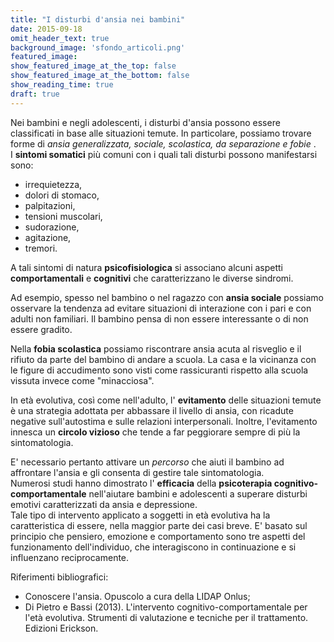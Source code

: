 ```yaml
---
title: "I disturbi d'ansia nei bambini"
date: 2015-09-18
omit_header_text: true
background_image: 'sfondo_articoli.png'
featured_image: 
show_featured_image_at_the_top: false
show_featured_image_at_the_bottom: false
show_reading_time: true
draft: true
---
```


Nei bambini e negli adolescenti, i disturbi d'ansia possono essere
classificati in base alle situazioni temute. In particolare, possiamo trovare
forme di _ansia generalizzata, sociale, scolastica, da separazione e fobie_ .  
I **sintomi somatici** più comuni con i quali tali disturbi possono
manifestarsi sono:

  * irrequietezza,
  * dolori di stomaco,
  * palpitazioni,
  * tensioni muscolari,
  * sudorazione,
  * agitazione,
  * tremori. 

A tali sintomi di natura **psicofisiologica** si associano alcuni aspetti
**comportamentali** e **cognitivi** che caratterizzano le diverse sindromi.  
  
​Ad esempio, spesso nel bambino o nel ragazzo con **ansia sociale** possiamo
osservare la tendenza ad evitare situazioni di interazione con i pari e con
adulti non familiari. Il bambino pensa di non essere interessante o di non
essere gradito.  
  
Nella **fobia scolastica** possiamo riscontrare ansia acuta al risveglio e il
rifiuto da parte del bambino di andare a scuola. La casa e la vicinanza con le
figure di accudimento sono visti come rassicuranti rispetto alla scuola
vissuta invece come "minacciosa".  
  
In età evolutiva, così come nell'adulto, l' **evitamento** delle situazioni
temute è una strategia adottata per abbassare il livello di ansia, con
ricadute negative sull'autostima e sulle relazioni interpersonali. Inoltre,
l'evitamento innesca un **circolo vizioso** che tende a far peggiorare sempre
di più la sintomatologia.  
  
E' necessario pertanto attivare un _percorso_ che aiuti il bambino ad
affrontare l'ansia e gli consenta di gestire tale sintomatologia.  
Numerosi studi hanno dimostrato l' **efficacia** della **psicoterapia
cognitivo-comportamentale** nell'aiutare bambini e adolescenti a superare
disturbi emotivi caratterizzati da ansia e depressione.  
Tale tipo di intervento applicato a soggetti in età evolutiva ha la
caratteristica di essere, nella maggior parte dei casi breve. E' basato sul
principio che pensiero, emozione e comportamento sono tre aspetti del
funzionamento dell'individuo, che interagiscono in continuazione e si
influenzano reciprocamente.  
  
Riferimenti bibliografici:

  * Conoscere l'ansia. Opuscolo a cura della LIDAP Onlus;
  * Di Pietro e Bassi (2013). L'intervento cognitivo-comportamentale per l'età evolutiva. Strumenti di valutazione e tecniche per il trattamento. Edizioni Erickson.

  
  
  

